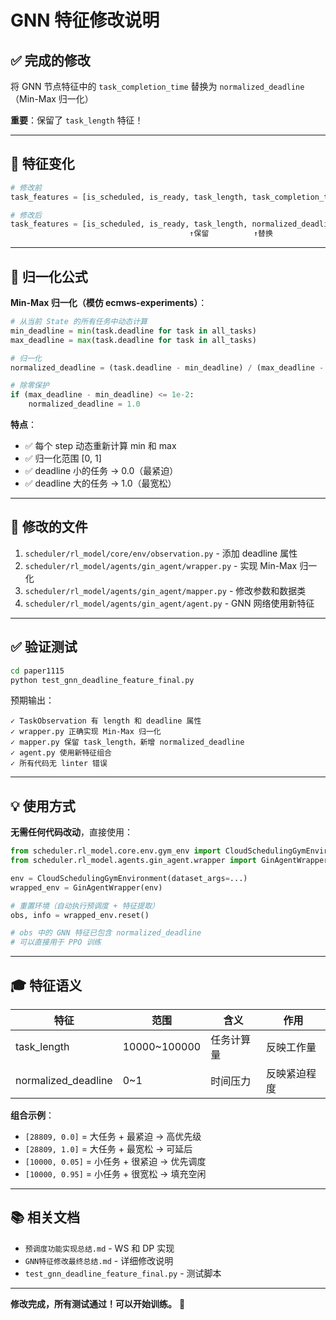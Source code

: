 # GNN 特征修改说明

## ✅ 完成的修改

将 GNN 节点特征中的 `task_completion_time` 替换为 `normalized_deadline`（Min-Max 归一化）

**重要**：保留了 `task_length` 特征！

---

## 🎯 特征变化

```python
# 修改前
task_features = [is_scheduled, is_ready, task_length, task_completion_time]

# 修改后
task_features = [is_scheduled, is_ready, task_length, normalized_deadline]
                                        ↑保留          ↑替换
```

---

## 📐 归一化公式

**Min-Max 归一化（模仿 ecmws-experiments）**：

```python
# 从当前 State 的所有任务中动态计算
min_deadline = min(task.deadline for task in all_tasks)
max_deadline = max(task.deadline for task in all_tasks)

# 归一化
normalized_deadline = (task.deadline - min_deadline) / (max_deadline - min_deadline)

# 除零保护
if (max_deadline - min_deadline) <= 1e-2:
    normalized_deadline = 1.0
```

**特点**：
- ✅ 每个 step 动态重新计算 min 和 max
- ✅ 归一化范围 [0, 1]
- ✅ deadline 小的任务 → 0.0（最紧迫）
- ✅ deadline 大的任务 → 1.0（最宽松）

---

## 📝 修改的文件

1. `scheduler/rl_model/core/env/observation.py` - 添加 deadline 属性
2. `scheduler/rl_model/agents/gin_agent/wrapper.py` - 实现 Min-Max 归一化
3. `scheduler/rl_model/agents/gin_agent/mapper.py` - 修改参数和数据类
4. `scheduler/rl_model/agents/gin_agent/agent.py` - GNN 网络使用新特征

---

## ✅ 验证测试

```bash
cd paper1115
python test_gnn_deadline_feature_final.py
```

预期输出：
```
✓ TaskObservation 有 length 和 deadline 属性
✓ wrapper.py 正确实现 Min-Max 归一化
✓ mapper.py 保留 task_length，新增 normalized_deadline
✓ agent.py 使用新特征组合
✓ 所有代码无 linter 错误
```

---

## 💡 使用方式

**无需任何代码改动**，直接使用：

```python
from scheduler.rl_model.core.env.gym_env import CloudSchedulingGymEnvironment
from scheduler.rl_model.agents.gin_agent.wrapper import GinAgentWrapper

env = CloudSchedulingGymEnvironment(dataset_args=...)
wrapped_env = GinAgentWrapper(env)

# 重置环境（自动执行预调度 + 特征提取）
obs, info = wrapped_env.reset()

# obs 中的 GNN 特征已包含 normalized_deadline
# 可以直接用于 PPO 训练
```

---

## 🎓 特征语义

| 特征 | 范围 | 含义 | 作用 |
|-----|------|------|------|
| task_length | 10000~100000 | 任务计算量 | 反映工作量 |
| normalized_deadline | 0~1 | 时间压力 | 反映紧迫程度 |

**组合示例**：
- `[28809, 0.0]` = 大任务 + 最紧迫 → 高优先级
- `[28809, 1.0]` = 大任务 + 最宽松 → 可延后
- `[10000, 0.05]` = 小任务 + 很紧迫 → 优先调度
- `[10000, 0.95]` = 小任务 + 很宽松 → 填充空闲

---

## 📚 相关文档

- `预调度功能实现总结.md` - WS 和 DP 实现
- `GNN特征修改最终总结.md` - 详细修改说明
- `test_gnn_deadline_feature_final.py` - 测试脚本

---

**修改完成，所有测试通过！可以开始训练。** 🚀

